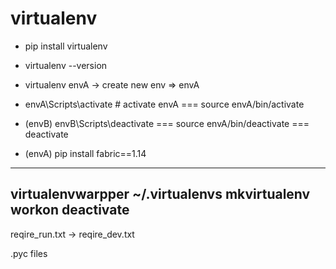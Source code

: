 
virtualenv
==========

- pip install virtualenv

- virtualenv --version
- virtualenv envA -> create new env => envA
- envA\Scripts\activate # activate envA === source envA/bin/activate
- (envB) envB\Scripts\deactivate === source envA/bin/deactivate === deactivate
- (envA)  pip install fabric==1.14
---------------------------------------------------------------------------------------------------
virtualenvwarpper
~/.virtualenvs
mkvirtualenv
workon
deactivate
---------------------------------------------------------------------------------------------------



reqire_run.txt -> 
reqire_dev.txt


.pyc files